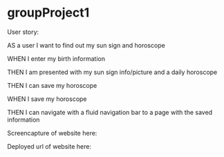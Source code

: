 # groupProject1

User story:

AS a user I want to find out my sun sign and horoscope

WHEN I enter my birth information

THEN I am presented with my sun sign info/picture and a daily horoscope

THEN I can save my horoscope

WHEN I save my horoscope 

THEN I can navigate with a fluid navigation bar to a page with the saved information















Screencapture of website here:





Deployed url of website here: 
